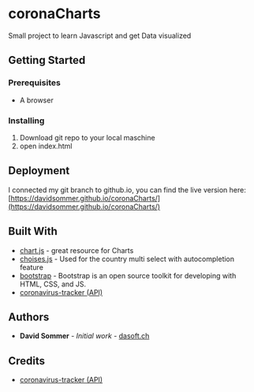 # coronaCharts

Small project to learn Javascript and get Data visualized

## Getting Started

### Prerequisites

* A browser

### Installing

1. Download git repo to your local maschine
2. open index.html

## Deployment

I connected my git branch to github.io, you can find the live version here: [https://davidsommer.github.io/coronaCharts/](https://davidsommer.github.io/coronaCharts/)

## Built With

* [chart.js](https://chart.js) - great resource for Charts
* [choises.js](https://choices.js) - Used for the country multi select with autocompletion feature
* [bootstrap](https://https://getbootstrap.com/) - Bootstrap is an open source toolkit for developing with HTML, CSS, and JS.
* [coronavirus-tracker (API)](https://github.com/ExpDev07/coronavirus-tracker-api)

## Authors

* **David Sommer** - *Initial work* - [dasoft.ch](https://dasoft.ch)

## Credits

* [coronavirus-tracker (API)](https://github.com/ExpDev07/coronavirus-tracker-api)
